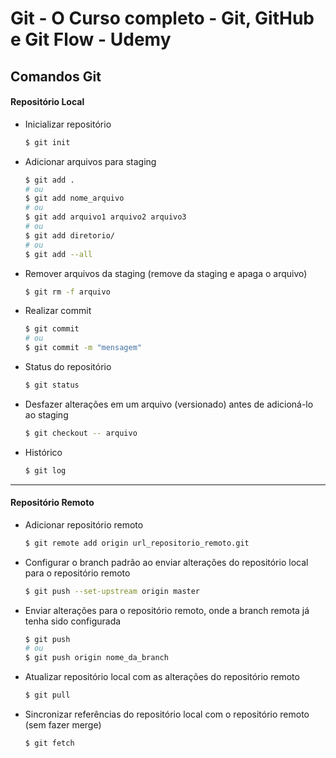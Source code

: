 # Git - O Curso completo - Git, GitHub e Git Flow - Udemy

## Comandos Git

#### Repositório Local

- Inicializar repositório

  ```bash
  $ git init
  ```

- Adicionar arquivos para staging

  ```bash
  $ git add .
  # ou
  $ git add nome_arquivo
  # ou
  $ git add arquivo1 arquivo2 arquivo3
  # ou
  $ git add diretorio/
  # ou
  $ git add --all
  ```

- Remover arquivos da staging (remove da staging e apaga o arquivo)

  ```bash
  $ git rm -f arquivo
  ```

- Realizar commit

  ```bash
  $ git commit
  # ou
  $ git commit -m "mensagem"
  ```

- Status do repositório

  ```bash
  $ git status
  ```

- Desfazer alterações em um arquivo (versionado) antes de adicioná-lo ao staging

  ```bash
  $ git checkout -- arquivo
  ```

- Histórico

  ```bash
  $ git log
  ```

---

#### Repositório Remoto

- Adicionar repositório remoto

  ```bash
  $ git remote add origin url_repositorio_remoto.git
  ```

- Configurar o branch padrão ao enviar alterações do repositório local para o repositório remoto

  ```bash
  $ git push --set-upstream origin master
  ```

- Enviar alterações para o repositório remoto, onde a branch remota já tenha sido configurada

  ```bash
  $ git push
  # ou
  $ git push origin nome_da_branch
  ```

- Atualizar repositório local com as alterações do repositório remoto

  ```bash
  $ git pull
  ```

- Sincronizar referências do repositório local com o repositório remoto (sem fazer merge)

  ```bash
  $ git fetch
  ```
